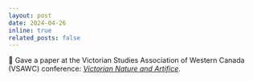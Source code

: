 ```yaml
---
layout: post
date: 2024-04-26
inline: true
related_posts: false
---
```


:green_book: Gave a paper at the Victorian Studies Association of Western Canada (VSAWC) conference: [*Victorian Nature and Artifice*](https://sites.google.com/ualberta.ca/vsawc2024/home).

